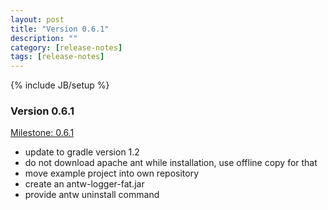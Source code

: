 ```yaml
---
layout: post
title: "Version 0.6.1"
description: ""
category: [release-notes] 
tags: [release-notes]
---
```

{% include JB/setup %}

### Version 0.6.1 
[Milestone: 0.6.1](https://github.com/mbauhardt/antw/issues?milestone=3&page=1&state=closed)

+ update to gradle version 1.2
+ do not download apache ant while installation, use offline copy for that
+ move example project into own repository
+ create an antw-logger-fat.jar
+ provide antw uninstall command

